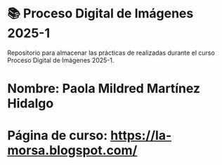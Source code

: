 # 📚 Proceso Digital de Imágenes 2025-1

Repositorio para almacenar las prácticas de realizadas durante el curso Proceso Digital de Imágenes 2025-1.

# Nombre: Paola Mildred Martínez Hidalgo

# Página de curso: https://la-morsa.blogspot.com/ 

